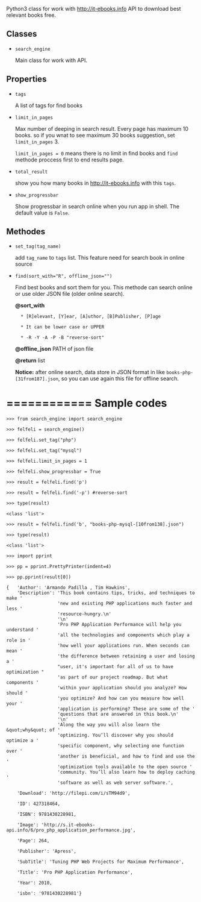 Python3 class for work with http://it-ebooks.info API to download best relevant books free.


Classes
-------
- ``search_engine``

    Main class for work with API.

Properties
----------
- ``tags``

    A list of tags for find books

- ``limit_in_pages``

    Max number of deeping in search result. Every page has maximum 10 books. so if you wnat to see maximum 30 books suggestion, set ``limit_in_pages``  3.
    
    ``limit_in_pages = 0`` means there is no limit in find books and ``find`` methode proccess first to end results page.

- ``total_result``

    show you how many books in http://it-ebooks.info with this ``tags``.


- `show_progressbar`

    Show progressbar in search online when you run app in shell. The default value is `False`.

Methodes
--------
- ``set_tag(tag_name)``

    add ``tag_name`` to ``tags`` list. This feature need for search book in online source

- ``find(sort_with="R", offline_json="")``

    Find best books and sort them for you. This methode can search online or use older JSON file (older online search).

    **@sort_with**

        * [R]elevant, [Y]ear, [A]uthor, [B]Publisher, [P]age

        * It can be lower case or UPPER

        * -R -Y -A -P -B "reverse-sort"

    **@offline_json**    PATH of json file

    **@return**        list

    **Notice:** after online search, data store in JSON format in  like ``books-php-[31from187].json``, so you can use again this file for offline search.




============
Sample codes
============
    >>> from search_engine import search_engine

    >>> felfeli = search_engine()

    >>> felfeli.set_tag("php")

    >>> felfeli.set_tag("mysql")

    >>> felfeli.limit_in_pages = 1

    >>> felfeli.show_progressbar = True

    >>> result = felfeli.find('p')

    >>> result = felfeli.find('-p') #reverse-sort

    >>> type(result)

    <class 'list'>

    >>> result = felfeli.find('b', "books-php-mysql-[10from138].json")

    >>> type(result)

    <class 'list'>

    >>> import pprint
    
    >>> pp = pprint.PrettyPrinter(indent=4)
    
    >>> pp.pprint(result[0])
    
    {   'Author': 'Armando Padilla , Tim Hawkins',
        'Description': 'This book contains tips, tricks, and techniques to make '
                       'new and existing PHP applications much faster and less '
                       'resource-hungry.\n'
                       '\n'
                       'Pro PHP Application Performance will help you understand '
                       'all the technologies and components which play a role in '
                       'how well your applications run. When seconds can mean '
                       'the difference between retaining a user and losing a '
                       "user, it's important for all of us to have optimization "
                       'as part of our project roadmap. But what components '
                       'within your application should you analyze? How should '
                       'you optimize? And how can you measure how well your '
                       'application is performing? These are some of the '
                       'questions that are answered in this book.\n'
                       '\n'
                       'Along the way you will also learn the &quot;why&quot; of '
                       'optimizing. You’ll discover why you should optimize a '
                       'specific component, why selecting one function over '
                       'another is beneficial, and how to find and use the '
                       'optimization tools available to the open source '
                       'community. You’ll also learn how to deploy caching '
                       'software as well as web server software.',

        'Download': 'http://filepi.com/i/sTM94d9',

        'ID': 427318464,

        'ISBN': 9781430228981,

        'Image': 'http://s.it-ebooks-api.info/6/pro_php_application_performance.jpg',

        'Page': 264,

        'Publisher': 'Apress',

        'SubTitle': 'Tuning PHP Web Projects for Maximum Performance',

        'Title': 'Pro PHP Application Performance',

        'Year': 2010,

        'isbn': '9781430228981'}
    



 
